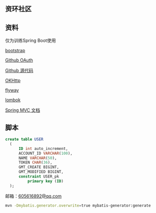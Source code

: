 ## 资环社区

## 资料
仅为训练Spring Boot使用

[bootstrap](https://v3.bootcss.com/components/)

[Github OAuth](https://developer.github.com/apps/building-oauth-apps/creating-an-oauth-app/)

[Github 源代码](https://github.com/theloveofmylife/community)

[OKHttp](https://square.github.io/okhttp/)

[flyway](https://flywaydb.org/getstarted/firststeps/maven)

[lombok](https://www.projectlombok.org)

[Spring MVC 文档](https://docs.spring.io/spring/docs/5.0.3.RELEASE/spring-framework-reference/web.html#spring-web)
## 脚本
```sql
create table USER
  (
      ID int auto_increment,
      ACCOUNT_ID VARCHAR(100),
      NAME VARCHAR(50),
      TOKEN CHAR(36),
      GMT_CREATE BIGINT,
      GMT_MODIFIED BIGINT,
      constraint USER_pk
          primary key (ID)
  );
```
邮箱：605616892@qq.com
```bash
mvn -Dmybatis.generator.overwrite=true mybatis-generator:generate
```